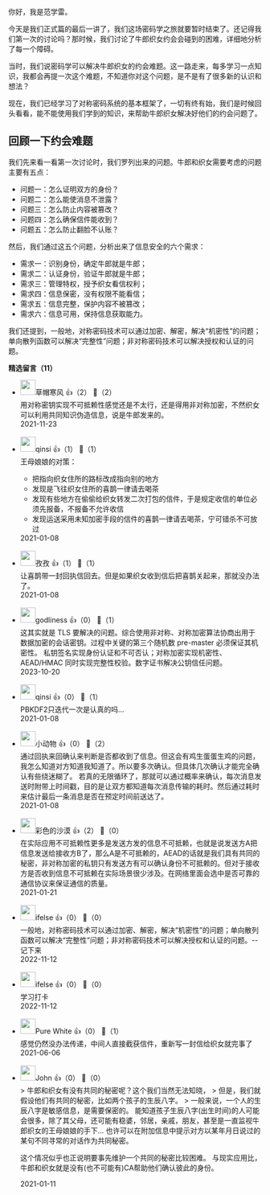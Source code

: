 你好，我是范学雷。

今天是我们正式篇的最后一讲了，我们这场密码学之旅就要暂时结束了。还记得我们第一次的讨论吗？那时候，我们讨论了牛郎织女约会会碰到的困难，详细地分析了每一个障碍。

当时，我们说密码学可以解决牛郎织女的约会难题。这一路走来，每多学习一点知识，我都会再提一次这个难题，不知道你对这个问题，是不是有了很多新的认识和想法？

现在，我们已经学习了对称密码系统的基本框架了，一切有终有始，我们是时候回头看看，能不能使用我们学到的知识，来帮助牛郎织女解决好他们的约会问题了。

## 回顾一下约会难题

我们先来看一看第一次讨论时，我们罗列出来的问题。牛郎和织女需要考虑的问题主要有五点：

- 问题一：怎么证明双方的身份？
- 问题二：怎么能使消息不泄露？
- 问题三：怎么防止内容被篡改？
- 问题四：怎么确保信件能收到？
- 问题五：怎么防止翻脸不认账？

然后，我们通过这五个问题，分析出来了信息安全的六个需求：

- 需求一：识别身份，确定牛郎就是牛郎；
- 需求二：认证身份，验证牛郎就是牛郎；
- 需求三：管理特权，授予织女看信权利；
- 需求四：信息保密，没有权限不能看信；
- 需求五：信息完整，保护内容不被篡改；
- 需求六：信息可用，保持信息获取能力。

我们还提到，一般地，对称密码技术可以通过加密、解密，解决“机密性”的问题；单向散列函数可以解决“完整性”问题；非对称密码技术可以解决授权和认证的问题。
<div><strong>精选留言（11）</strong></div><ul>
<li><img src="" width="30px"><span>草帽寒风</span> 👍（2） 💬（2）<div>用对称密钥实现不可抵赖性感觉还是不太行，还是得用非对称加密，不然织女可以利用共同知识伪造信息，说是牛郎发来的。</div>2021-11-23</li><br/><li><img src="https://static001.geekbang.org/account/avatar/00/19/70/67/0c1359c2.jpg" width="30px"><span>qinsi</span> 👍（1） 💬（1）<div>王母娘娘的对策：

* 把指向织女住所的路标改成指向别的地方
* 发现是飞往织女住所的喜鹊一律请去喝茶
* 发现有些地方在偷偷给织女转发二次打包的信件，于是规定收信的单位必须先报备，不报备不允许收信
* 发现运送采用未知加密手段的信件的喜鹊一律请去喝茶，宁可错杀不可放过
</div>2021-01-08</li><br/><li><img src="https://static001.geekbang.org/account/avatar/00/0f/89/5b/d8f78c1e.jpg" width="30px"><span>孜孜</span> 👍（1） 💬（1）<div>让喜鹊带一封回执信回去。但是如果织女收到信后把喜鹊关起来，那就没办法了。</div>2021-01-08</li><br/><li><img src="https://thirdwx.qlogo.cn/mmopen/vi_32/Q0j4TwGTfTIuUYcwKWUuib5mpdIbTwQzTGNWBmk0ktZSwm2vteUXf4TxWF2aVCv7Hvshcq0OaG7JRLj6rJyPLicA/132" width="30px"><span>godliness</span> 👍（0） 💬（1）<div>这其实就是 TLS 要解决的问题。综合使用非对称、对称加密算法协商出用于数据加密的会话密钥。过程中关键的第三个随机数 pre-master 必须保证其机密性。
私钥签名实现身份认证和不可否认；对称加密实现机密性、AEAD&#47;HMAC 同时实现完整性校验。数字证书解决公钥信任问题。</div>2023-10-20</li><br/><li><img src="https://static001.geekbang.org/account/avatar/00/19/70/67/0c1359c2.jpg" width="30px"><span>qinsi</span> 👍（0） 💬（1）<div>PBKDF2只迭代一次是认真的吗...</div>2021-01-08</li><br/><li><img src="https://static001.geekbang.org/account/avatar/00/0f/be/03/404edf37.jpg" width="30px"><span>小动物</span> 👍（0） 💬（2）<div>通过回执来回确认来判断是否都收到了信息。但这会有鸡生蛋蛋生鸡的问题，我怎么知道对方知道我知道了。所以要多次确认。但具体几次确认才能完全确认有些绕迷糊了。
若真的无限循环了，那就可以通过概率来确认，每次消息发送时附带上时间戳，目的是让双方都知道每次消息传输的耗时。然后通过耗时来估计最后一条消息是否在预定时间前送达了。</div>2021-01-08</li><br/><li><img src="https://static001.geekbang.org/account/avatar/00/11/08/17/e63e50f3.jpg" width="30px"><span>彩色的沙漠</span> 👍（2） 💬（0）<div>在实际应用不可抵赖性更多是发送方发的信息不可抵赖，也就是说发送方A把信息发送给接收方B了，那么A是不可抵赖的，AEAD的话就是我们具有共同的秘密，非对称加密的私钥只有发送方有可以确认身份不可抵赖的。但对于接收方是否收到信息不可抵赖在实际场景很少涉及。在网络里面会选中是否可靠的通信协议来保证通信的质量。</div>2021-01-21</li><br/><li><img src="https://static001.geekbang.org/account/avatar/00/26/eb/d7/90391376.jpg" width="30px"><span>ifelse</span> 👍（0） 💬（0）<div>一般地，对称密码技术可以通过加密、解密，解决“机密性”的问题；单向散列函数可以解决“完整性”问题；非对称密码技术可以解决授权和认证的问题。--记下来</div>2022-11-12</li><br/><li><img src="https://static001.geekbang.org/account/avatar/00/26/eb/d7/90391376.jpg" width="30px"><span>ifelse</span> 👍（0） 💬（0）<div>学习打卡</div>2022-11-12</li><br/><li><img src="https://static001.geekbang.org/account/avatar/00/0f/45/4c/cdf337ac.jpg" width="30px"><span>Pure White</span> 👍（0） 💬（1）<div>感觉仍然没办法传递，中间人直接截获信件，重新写一封信给织女就完事了</div>2021-06-06</li><br/><li><img src="https://static001.geekbang.org/account/avatar/00/11/21/3a/2d8b765a.jpg" width="30px"><span>John</span> 👍（0） 💬（0）<div>&gt; 牛郎和织女有没有共同的秘密呢？这个我们当然无法知晓，
&gt; 但是，我们就假设他们有共同的秘密，比如两个孩子的生辰八字。
&gt; 一般来说，一个人的生辰八字是敏感信息，是需要保密的。
能知道孩子生辰八字(出生时间)的人可能会很多，除了其父母，还可能有稳婆，邻居，亲戚，朋友，甚至是一直监视牛郎织女的王母娘娘的手下...
也许可以在附加信息中提示对方以某年月日说过的某句不同寻常的对话作为共同秘密。

这个情况似乎也正说明要事先维护一个共同的秘密比较困难。
与现实应用比，牛郎和织女就是没有(也不可能有)CA帮助他们确认彼此的身份。</div>2021-01-11</li><br/>
</ul>